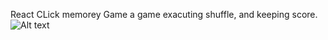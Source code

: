 React CLick memorey Game
a game exacuting shuffle, and keeping score.
![Alt text](images/react.png)
